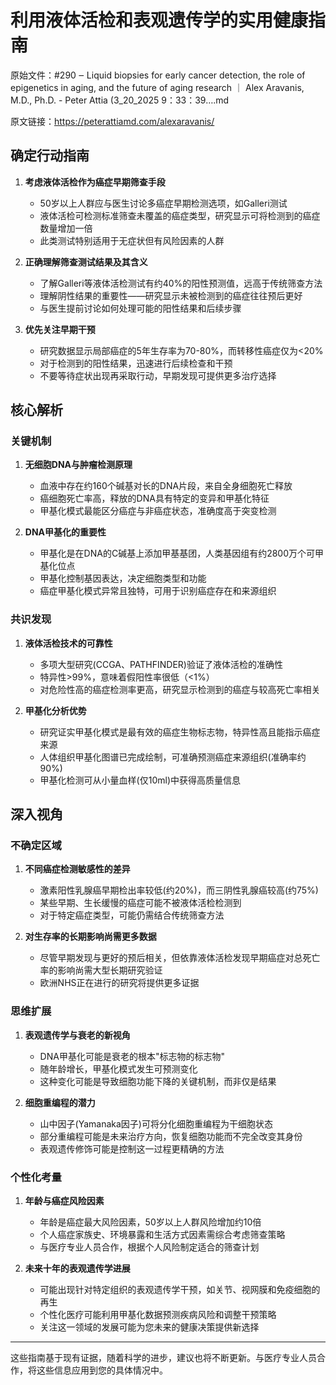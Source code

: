 # 利用液体活检和表观遗传学的实用健康指南

原始文件：#290 ‒ Liquid biopsies for early cancer detection, the role of epigenetics in aging, and the future of aging research ｜ Alex Aravanis, M.D., Ph.D. - Peter Attia (3_20_2025 9：33：39….md

原文链接：https://peterattiamd.com/alexaravanis/

<YouTube videoId="9RaQyvI-Rgg" />

## 确定行动指南

1. **考虑液体活检作为癌症早期筛查手段**
   - 50岁以上人群应与医生讨论多癌症早期检测选项，如Galleri测试
   - 液体活检可检测标准筛查未覆盖的癌症类型，研究显示可将检测到的癌症数量增加一倍
   - 此类测试特别适用于无症状但有风险因素的人群

2. **正确理解筛查测试结果及其含义**
   - 了解Galleri等液体活检测试有约40%的阳性预测值，远高于传统筛查方法
   - 理解阴性结果的重要性——研究显示未被检测到的癌症往往预后更好
   - 与医生提前讨论如何处理可能的阳性结果和后续步骤

3. **优先关注早期干预**
   - 研究数据显示局部癌症的5年生存率为70-80%，而转移性癌症仅为<20%
   - 对于检测到的阳性结果，迅速进行后续检查和干预
   - 不要等待症状出现再采取行动，早期发现可提供更多治疗选择

## 核心解析

### 关键机制

1. **无细胞DNA与肿瘤检测原理**
   - 血液中存在约160个碱基对长的DNA片段，来自全身细胞死亡释放
   - 癌细胞死亡率高，释放的DNA具有特定的变异和甲基化特征
   - 甲基化模式最能区分癌症与非癌症状态，准确度高于突变检测

2. **DNA甲基化的重要性**
   - 甲基化是在DNA的C碱基上添加甲基基团，人类基因组有约2800万个可甲基化位点
   - 甲基化控制基因表达，决定细胞类型和功能
   - 癌症甲基化模式异常且独特，可用于识别癌症存在和来源组织

### 共识发现

1. **液体活检技术的可靠性**
   - 多项大型研究(CCGA、PATHFINDER)验证了液体活检的准确性
   - 特异性>99%，意味着假阳性率很低（<1%）
   - 对危险性高的癌症检测率更高，研究显示检测到的癌症与较高死亡率相关

2. **甲基化分析优势**
   - 研究证实甲基化模式是最有效的癌症生物标志物，特异性高且能指示癌症来源
   - 人体组织甲基化图谱已完成绘制，可准确预测癌症来源组织(准确率约90%)
   - 甲基化检测可从小量血样(仅10ml)中获得高质量信息

## 深入视角

### 不确定区域

1. **不同癌症检测敏感性的差异**
   - 激素阳性乳腺癌早期检出率较低(约20%)，而三阴性乳腺癌较高(约75%)
   - 某些早期、生长缓慢的癌症可能不被液体活检检测到
   - 对于特定癌症类型，可能仍需结合传统筛查方法

2. **对生存率的长期影响尚需更多数据**
   - 尽管早期发现与更好的预后相关，但依靠液体活检发现早期癌症对总死亡率的影响尚需大型长期研究验证
   - 欧洲NHS正在进行的研究将提供更多证据

### 思维扩展

1. **表观遗传学与衰老的新视角**
   - DNA甲基化可能是衰老的根本"标志物的标志物"
   - 随年龄增长，甲基化模式发生可预测变化
   - 这种变化可能是导致细胞功能下降的关键机制，而非仅是结果

2. **细胞重编程的潜力**
   - 山中因子(Yamanaka因子)可将分化细胞重编程为干细胞状态
   - 部分重编程可能是未来治疗方向，恢复细胞功能而不完全改变其身份
   - 表观遗传修饰可能是控制这一过程更精确的方法

### 个性化考量

1. **年龄与癌症风险因素**
   - 年龄是癌症最大风险因素，50岁以上人群风险增加约10倍
   - 个人癌症家族史、环境暴露和生活方式因素需综合考虑筛查策略
   - 与医疗专业人员合作，根据个人风险制定适合的筛查计划

2. **未来十年的表观遗传学进展**
   - 可能出现针对特定组织的表观遗传学干预，如关节、视网膜和免疫细胞的再生
   - 个性化医疗可能利用甲基化数据预测疾病风险和调整干预策略
   - 关注这一领域的发展可能为您未来的健康决策提供新选择

---

这些指南基于现有证据，随着科学的进步，建议也将不断更新。与医疗专业人员合作，将这些信息应用到您的具体情况中。